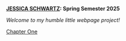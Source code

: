 
<html lang="en">
<head>	
<meta charset="utf-8">
</head>
<body>
  <p><b><u>JESSICA SCHWARTZ</u>: Spring Semester 2025</b></p>
  <p><i>Welcome to my humble little webpage project!</i></p>
  </h2>
    <a href="https://jessrschwartz.github.io/webd152/chapter1/index.html" target="_blank">Chapter One</a>
</body>
</html>
